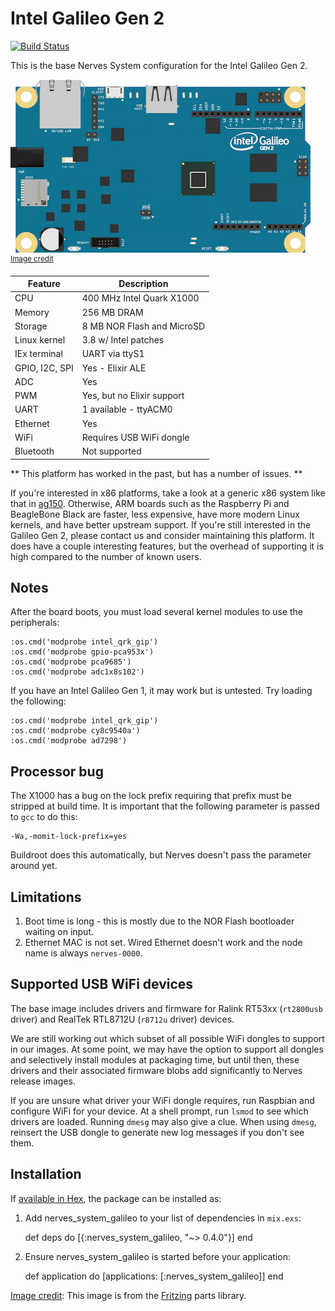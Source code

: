 # Intel Galileo Gen 2
[![Build Status](https://travis-ci.org/nerves-project/nerves_system_galileo.png?branch=master)](https://travis-ci.org/nerves-project/nerves_system_galileo)

This is the base Nerves System configuration for the Intel Galileo Gen 2.

![Fritzing Intel Galileo Gen 2 image](assets/images/intel-galileo-gen2.png)
<br><sup>[Image credit](#fritzing)</sup>

| Feature              | Description                     |
| -------------------- | ------------------------------- |
| CPU                  | 400 MHz Intel Quark X1000       |
| Memory               | 256 MB DRAM                     |
| Storage              | 8 MB NOR Flash and MicroSD      |
| Linux kernel         | 3.8 w/ Intel patches     |
| IEx terminal         | UART via ttyS1                  |
| GPIO, I2C, SPI       | Yes - Elixir ALE                |
| ADC                  | Yes                             |
| PWM                  | Yes, but no Elixir support      |
| UART                 | 1 available - ttyACM0           |
| Ethernet             | Yes                             |
| WiFi                 | Requires USB WiFi dongle        |
| Bluetooth            | Not supported                   |

** This platform has worked in the past, but has a number of issues. **

If you're interested in x86 platforms, take a look at a generic x86 system
like that in [ag150](https://github.com/nerves-project/nerves_system_ag150).
Otherwise, ARM boards such as the Raspberry Pi and BeagleBone Black are
faster, less expensive, have more modern Linux kernels, and have better
upstream support. If you're still interested in
the Galileo Gen 2, please contact us and consider maintaining this platform.
It does have a couple interesting features, but the overhead of supporting
it is high compared to the number of known users.

## Notes

After the board boots, you must load several kernel modules to use the peripherals:

```
:os.cmd('modprobe intel_qrk_gip')
:os.cmd('modprobe gpio-pca953x')
:os.cmd('modprobe pca9685')
:os.cmd('modprobe adc1x8s102')
```

If you have an Intel Galileo Gen 1, it may work but is untested. Try loading the following:

```
:os.cmd('modprobe intel_qrk_gip')
:os.cmd('modprobe cy8c9540a')
:os.cmd('modprobe ad7298')
```

## Processor bug

The X1000 has a bug on the lock prefix requiring that prefix must be stripped at build time.
It is important that the following parameter is passed to `gcc` to do this:

    -Wa,-momit-lock-prefix=yes

Buildroot does this automatically, but Nerves doesn't pass the parameter around yet.


## Limitations

  1. Boot time is long - this is mostly due to the NOR Flash bootloader waiting
     on input.
  2. Ethernet MAC is not set. Wired Ethernet doesn't work and the node name is
     always `nerves-0000`.

## Supported USB WiFi devices

The base image includes drivers and firmware for Ralink RT53xx
(`rt2800usb` driver) and RealTek RTL8712U (`r8712u` driver) devices.

We are still working out which subset of all possible WiFi dongles to
support in our images. At some point, we may have the option to support
all dongles and selectively install modules at packaging time, but until
then, these drivers and their associated firmware blobs add significantly
to Nerves release images.

If you are unsure what driver your WiFi dongle requires, run Raspbian and configure WiFi
for your device. At a shell prompt, run `lsmod` to see which drivers are loaded.
Running `dmesg` may also give a clue. When using `dmesg`, reinsert the USB
dongle to generate new log messages if you don't see them.

## Installation

If [available in Hex](https://hex.pm/docs/publish), the package can be installed as:

  1. Add nerves_system_galileo to your list of dependencies in `mix.exs`:

        def deps do
          [{:nerves_system_galileo, "~> 0.4.0"}]
        end

  2. Ensure nerves_system_galileo is started before your application:

        def application do
          [applications: [:nerves_system_galileo]]
        end

[Image credit](#fritzing): This image is from the [Fritzing](http://fritzing.org/home/) parts library.

